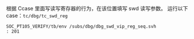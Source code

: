 根据 Ccase 里面写读写寄存器的行为，在该位置填写 swd 读写参数。
运行以下 case：`tc/dbg/tc_swd_reg`

```
SOC_PT105_VERIFY/tb/env /subs/dbg/dbg_swd_vip_reg_seq.svh
: 201
```
